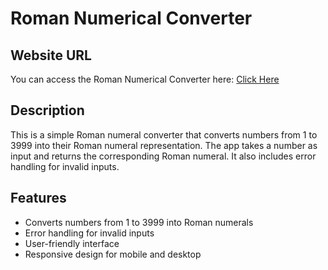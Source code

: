 # Roman Numerical Converter

## Website URL

You can access the Roman Numerical Converter here: [Click Here](https://mh-shihan.github.io/freeCodeCamp/js-algorithm-and-DS/roman-numerical-converter/index.html)

## Description

This is a simple Roman numeral converter that converts numbers from 1 to 3999 into their Roman numeral representation. The app takes a number as input and returns the corresponding Roman numeral. It also includes error handling for invalid inputs.

## Features

- Converts numbers from 1 to 3999 into Roman numerals
- Error handling for invalid inputs
- User-friendly interface
- Responsive design for mobile and desktop
